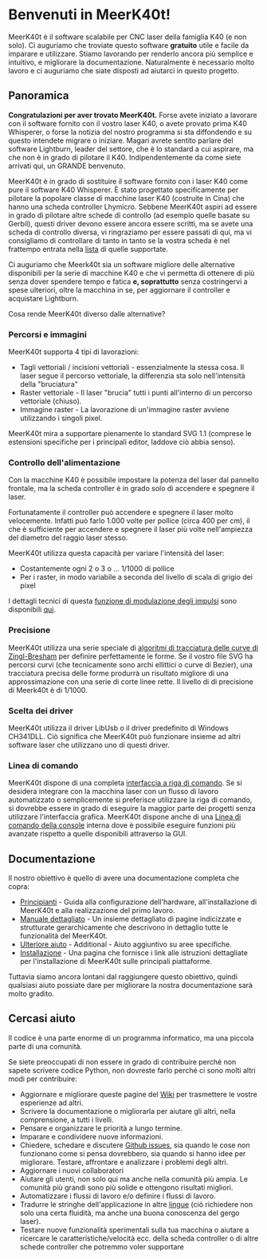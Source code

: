# Benvenuti in MeerK40t!
MeerK40t è il software scalabile per CNC laser della famiglia K40 (e non solo). Ci auguriamo che troviate questo software **gratuito** utile e facile da imparare e utilizzare.
Stiamo lavorando per renderlo ancora più semplice e intuitivo, e migliorare la documentazione. Naturalmente è necessario molto lavoro e ci auguriamo che siate disposti ad aiutarci in questo progetto. 
## Panoramica
**Congratulazioni per aver trovato MeerK40t.** Forse avete iniziato a lavorare con il software fornito con il vostro laser K40, o avete provato prima K40 Whisperer, o forse la notizia del nostro programma si sta diffondendo e su questo intendete migrare o iniziare. 
Magari avrete sentito parlare del software Lightburn, leader del settore, che è lo standard a cui aspirare, ma che non è in grado di pilotare il K40. Indipendentemente da come siete arrivati qui, un GRANDE benvenuto.

MeerK40t è in grado di sostituire il software fornito con i laser K40 come pure il software K40 Whisperer. È stato progettato specificamente per pilotare la popolare classe di macchine laser K40 (costruite in Cina) che hanno una scheda controller Lhymicro. Sebbene MeerK40t aspiri ad essere in grado di pilotare altre schede di controllo (ad esempio quelle basate su Gerbil), questi driver devono essere ancora essere scritti, ma se avete una scheda di controllo diversa, vi ringraziamo per essere passati di qui, ma vi consigliamo di controllare di tanto in tanto se la vostra scheda è nel frattempo entrata nella [lista](https://github.com/meerk40t/meerk40t?tab=readme-ov-file#supported-devices) di quelle supportate.

Ci auguriamo che Meerk40t sia un software migliore delle alternative disponibili per la serie di macchine K40 e che vi permetta di ottenere di più senza dover spendere tempo e fatica **e, soprattutto** senza costringervi a spese ulteriori, oltre la macchina in se, per aggiornare il controller e acquistare Lightburn.

Cosa rende MeerK40t diverso dalle alternative?
### Percorsi e immagini
MeerK40t supporta 4 tipi di lavorazioni:
* Tagli vettoriali / incisioni vettoriali - essenzialmente la stessa cosa. Il laser segue il percorso vettoriale, la differenzia sta solo nell'intensità della "bruciatura"
* Raster vettoriale - Il laser "brucia" tutti i punti all'interno di un percorso vettoriale (chiuso).
* Immagine raster - La lavorazione di un'immagine raster avviene utilizzando i singoli pixel.

MeerK40t mira a supportare pienamente lo standard SVG 1.1 (comprese le estensioni specifiche per i principali editor, laddove ciò abbia senso).

### Controllo dell'alimentazione
Con la macchine K40 è possibile impostare la potenza del laser dal pannello frontale, ma la scheda controller è in grado solo di accendere e spegnere il laser.

Fortunatamente il controller può accendere e spegnere il laser molto velocemente. Infatti può farlo 1.000 volte per pollice (circa 400 per cm), il che è sufficiente per accendere e spegnere il laser più volte nell'ampiezza del diametro del raggio laser stesso.

MeerK40t utilizza questa capacità per variare l'intensità del laser:
* Costantemente ogni 2 o 3 o ... 1/1000 di pollice
* Per i raster, in modo variabile a seconda del livello di scala di grigio dei pixel

I dettagli tecnici di questa [funzione di modulazione degli impulsi](./Tech:-Raster-pulse-modulation-PPI) sono disponibili [qui](./Tech:-Raster-pulse-modulation-PPI).

### Precisione
MeerK40t utilizza una serie speciale di [algoritmi di tracciatura delle curve di Zingl-Bresham](./Tech:-Zingl-Bresenham-Curve-Plotting) per definire perfettamente le forme. Se il vostro file SVG ha percorsi curvi (che tecnicamente sono archi ellittici o curve di Bezier), una tracciatura   precisa delle forme produrrà un risultato migliore di una approssimazione con una serie di corte linee rette. Il livello di di precisione di Meerk40t è di 1/1000.

### Scelta dei driver
MeerK40t utilizza il driver LibUsb o il driver predefinito di Windows CH341DLL. Ciò significa che MeerK40t può funzionare insieme ad altri software laser che utilizzano uno di questi driver.

### Linea di comando
MeerK40t dispone di una completa [interfaccia a riga di comando](./Help:-Command-Line-Interface). Se si desidera integrare con la macchina laser con un flusso di lavoro automatizzato o semplicemente si preferisce utilizzare la riga di comando, si dovrebbe essere in grado di eseguire la maggior parte dei progetti senza utilizzare l'interfaccia grafica.
MeerK40t dispone anche di una [Linea di comando della console](./Help:-Console-Commands) interna dove è possibile eseguire funzioni più avanzate rispetto a quelle disponibili attraverso la GUI.

## Documentazione
Il nostro obiettivo è quello di avere una documentazione completa che copra:
* [Principianti](./Beginners:-0.-Index) - Guida alla configurazione dell'hardware, all'installazione di MeerK40t e alla realizzazione del primo lavoro.
* [Manuale dettagliato](./Doc:-0.-Index) - Un insieme dettagliato di pagine indicizzate e strutturate gerarchicamente che descrivono in dettaglio tutte le funzionalità del MeerK40t.
* [Ulteriore aiuto]() - Additional - Aiuto aggiuntivo su aree specifiche.
* [Installazione](./Beginners:-2.-Installing-MeerK40t) - Una pagina che fornisce i link alle istruzioni dettagliate per l'installazione di MeerK40t sulle principali piattaforme.

Tuttavia siamo ancora lontani dal raggiungere questo obiettivo, quindi qualsiasi aiuto possiate dare per migliorare la nostra documentazione sarà molto gradito.

## Cercasi aiuto
Il codice è una parte enorme di un programma informatico, ma una piccola parte di una comunità.

Se siete preoccupati di non essere in grado di contribuire perché non sapete scrivere codice Python, non dovreste farlo perché ci sono molti altri modi per contribuire:
* Aggiornare e migliorare queste pagine del [Wiki](./Tech:-Creating-a-wiki-page) per trasmettere le vostre esperienze ad altri.
* Scrivere la documentazione o migliorarla per aiutare gli altri, nella comprensione, a tutti i livelli.
* Pensare e organizzare le priorità a lungo termine.
* Imparare e condividere nuove informazioni.
* Chiedere, schedare e discutere [Github issues](/meerk40t/meerk40t/issues), sia quando le cose non funzionano come si pensa dovrebbero, sia quando si hanno idee per migliorare. Testare, affrontare e analizzare i problemi degli altri. 
* Aggiornare i nuovi collaboratori
* Aiutare gli utenti, non solo qui ma anche nella comunità più ampia. Le comunità più grandi sono più solide e ottengono risultati migliori.
* Automatizzare i flussi di lavoro e/o definire i flussi di lavoro. 
* Tradurre le stringhe dell'applicazione in altre [lingue](./Tech:-Foreign-Language-Translations) (ciò richiedere non solo una certa fluidità, ma anche una buona conoscenza del gergo laser).
* Testare nuove funzionalità sperimentali sulla tua macchina o aiutare a ricercare le caratteristiche/velocità ecc. della scheda controller o di altre schede controller che potremmo voler supportare
